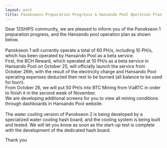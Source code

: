 ```yaml
---
layout: post
title: Panokseon1 Preparation Progresss & Hansando Pool Operation Plan
---
```

<!-- wp:paragraph -->
<p>Dear 12SHIPS community, we are pleased to inform you of the Panokseon 1 preparation progress, and the Hansando pool operation plan as shown below.<br><br>Panokseon 1 will currently operate a total of 60 PH/s, including 10 PH/s, which has been operated by Hansando Pool as a beta service.<br>First, the BCH Reward, which operated at 10 PH/s as a beta service in Hansando Pool on October 25, will officially launch the service from October 26th, with the result of the electricity charge and Hansando Pool operating expenses deducted then rest to be burned (all balance to be used for burn).<br>From October 26, we will put 50 PH/s into BTC Mining from ViaBTC in order to finish it in the second week of November.<br>We are developing additional screens for you to view all mining conditions through dashboards in Hansando Pool website.<br><br>The water cooling version of Panokseon 2 is being developed by a specialized water cooling hash board, and the cooling system is being built and tested. We will let you know as soon as the start-up test is complete with the development of the dedicated hash board. </p>
<!-- /wp:paragraph -->

<!-- wp:paragraph -->
<p>Thank you</p>
<!-- /wp:paragraph -->
